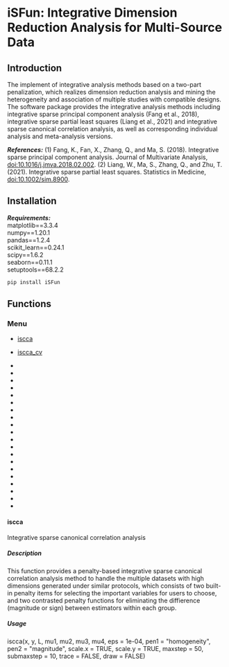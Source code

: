 # iSFun: Integrative Dimension Reduction Analysis for Multi-Source Data
## Introduction
The implement of integrative analysis methods based on a two-part penalization, which realizes dimension reduction analysis and mining the heterogeneity and association of multiple studies with compatible designs. The software package provides the integrative analysis methods including integrative sparse principal component analysis (Fang et al., 2018), integrative sparse partial least squares (Liang et al., 2021) and integrative sparse canonical correlation analysis, as well as corresponding individual analysis and meta-analysis versions.

***References:***
(1) Fang, K., Fan, X., Zhang, Q., and Ma, S. (2018). Integrative sparse principal component analysis. Journal of Multivariate Analysis, <doi:10.1016/j.jmva.2018.02.002>. 
(2) Liang, W., Ma, S., Zhang, Q., and Zhu, T. (2021). Integrative sparse partial least squares. Statistics in Medicine, <doi:10.1002/sim.8900>.
## Installation
***Requirements:*** <br />
matplotlib==3.3.4<br />
numpy==1.20.1<br />
pandas==1.2.4<br />
scikit_learn==0.24.1<br />
scipy==1.6.2<br />
seaborn==0.11.1<br />
setuptools==68.2.2<br />
```c
pip install iSFun
```
## Functions
### Menu
- [iscca](#iscca)
- [iscca_cv](#iscca_cv)

-
-
-
-
-
-
-
-
-
-
-
-
-
-
-
-
-
-
-
-
#### iscca
Integrative sparse canonical correlation analysis
##### Description
This function provides a penalty-based integrative sparse canonical correlation analysis method to handle the multiple datasets with high dimensions generated under similar protocols, which consists of two built-in penalty items for selecting the important variables for users to choose, and two contrasted penalty functions for eliminating the diffierence (magnitude or sign) between estimators within each group.
##### Usage
iscca(x, y, L, mu1, mu2, mu3, mu4, eps = 1e-04, pen1 = "homogeneity",
pen2 = "magnitude", scale.x = TRUE, scale.y = TRUE, maxstep = 50,
submaxstep = 10, trace = FALSE, draw = FALSE)
#####
